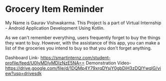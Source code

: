 # Grocery Item Reminder
My Name is Gaurav Vishwakarma.
This Project Is a part of Virtual Internship - Android Application Development Using Kotlin.

As we can't remember everything, users frequently forget to buy the things they want to buy. However, with the assistance of this app, you can make a list of the groceries you intend to buy so that you don't forget anything.

Dashboard Link- https://smartinternz.com/student-profile/feed/U0IyMDIyMDIzNzE5NA==
Demonstration Video- https://drive.google.com/file/d/1DQMp4Y79xrqDYsjY0gbDiH3zDQIYwqlG/view?usp=drivesdk

